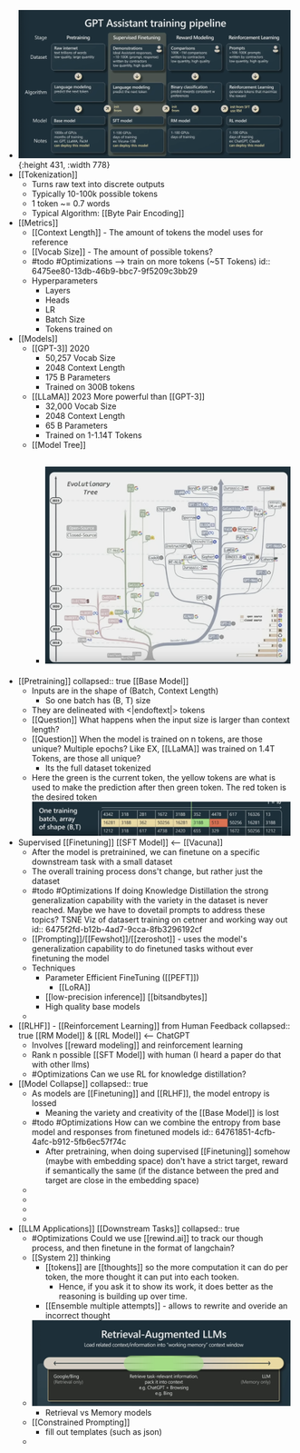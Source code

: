 - ![Screen Shot 2023-05-30 at 6.16.16 PM.png](../assets/Screen_Shot_2023-05-30_at_6.16.16_PM_1685459780921_0.png){:height 431, :width 778}
- [[Tokenization]]
	- Turns raw text into discrete outputs
	- Typically 10-100k possible tokens
	- 1 token ~= 0.7 words
	- Typical Algorithm: [[Byte Pair Encoding]]
- [[Metrics]]
	- [[Context Length]] - The amount of tokens the model uses for reference
	- [[Vocab Size]] - The amount of possible tokens?
	- #todo #Optimizations --> train on more tokens (~5T Tokens)
	  id:: 6475ee80-13db-46b9-bbc7-9f5209c3bb29
	- Hyperparameters
		- Layers
		- Heads
		- LR
		- Batch Size
		- Tokens trained on
- [[Models]]
	- [[GPT-3]] 2020
		- 50,257 Vocab Size
		- 2048 Context Length
		- 175 B Parameters
		- Trained on 300B tokens
	- [[LLaMA]] 2023
	  More powerful than [[GPT-3]]
		- 32,000 Vocab Size
		- 2048 Context Length
		- 65 B Parameters
		- Trained on 1-1.14T Tokens
	- [[Model Tree]]
		- ![Screen Shot 2023-05-30 at 9.06.39 AM.png](../assets/Screen_Shot_2023-05-30_at_9.06.39_AM_1685452002328_0.png)
			-
- [[Pretraining]]
  collapsed:: true
  [[Base Model]]
	- Inputs are in the shape of (Batch, Context Length)
		- So one batch has (B, T) size
	- They are delineated with <|endoftext|> tokens
	- [[Question]] What happens when the input size is larger than context length?
	- [[Question]] When the model is trained on n tokens, are those unique? Multiple epochs? Like EX, [[LLaMA]] was trained on 1.4T Tokens, are those all unique?
		- Its the full dataset tokenized
	- Here the green is the current token, the yellow tokens are what is used to make the prediction after then green token. The red token is the desired token
	  ![Screen Shot 2023-05-30 at 8.50.46 AM.png](../assets/Screen_Shot_2023-05-30_at_8.50.46_AM_1685451049455_0.png)
- Supervised [[Finetuning]]
  [[SFT Model]] <-- [[Vacuna]]
	- After the model is pretrainined, we can finetune on a specific downstream task with a small dataset
	- The overall training process dons't change, but rather just the dataset
	- #todo #Optimizations If doing Knowledge Distillation the strong generalization capability with the variety in the dataset is never reached. Maybe we have to dovetail prompts to address these topics? TSNE Viz of datasert training on cetner and working way out
	  id:: 6475f2fd-b12b-4ad7-9cca-8fb3296192cf
	- [[Prompting]]/[[Fewshot]]/[[zeroshot]] - uses the model's generalization capability to do finetuned tasks without ever finetuning the model
	- Techniques
		- Parameter Efficient FineTuning ([[PEFT]])
			- [[LoRA]]
		- [[low-precision inference]] [[bitsandbytes]]
		- High quality base models
	-
- [[RLHF]] - [[Reinforcement Learning]] from Human Feedback
  collapsed:: true
  [[RM Model]] & [[RL Model]] <-- ChatGPT
	- Involves [[reward modeling]] and reinforcement learning
	- Rank n possible [[SFT Model]] with human (I heard a paper do that with other llms)
	- #Optimizations Can we use RL for knowledge distillation?
- [[Model Collapse]]
  collapsed:: true
	- As models are [[Finetuning]] and [[RLHF]], the model entropy is lossed
		- Meaning the variety and creativity of the [[Base Model]] is lost
	- #todo #Optimizations How can we combine the entropy from base model and responses from finetuned models
	  id:: 64761851-4cfb-4afc-b912-5fb6ec57f74c
		- After pretraining, when doing supervised [[Finetuning]] somehow (maybe with embedding space) don't have a strict target, reward if semantically the same (if the distance between the pred and target are close in the embedding space)
	-
	-
	-
	-
- [[LLM Applications]] [[Downstream Tasks]]
  collapsed:: true
	- #Optimizations Could we use [[rewind.ai]]  to track our though process, and then finetune in the format of langchain?
	- [[System 2]] thinking
		- [[tokens]] are [[thoughts]] so the more computation it can do per token, the more thought it can put into each tooken.
			- Hence, if you ask it to show its work, it does better as the reasoning is building up over time.
		- [[Ensemble multiple attempts]] - allows to rewrite and overide an incorrect thought
	- ![Screen Shot 2023-05-30 at 7.11.50 PM.png](../assets/Screen_Shot_2023-05-30_at_7.11.50_PM_1685463112508_0.png)
		- Retrieval vs Memory models
	- [[Constrained Prompting]]
		- fill out templates (such as json)
	-